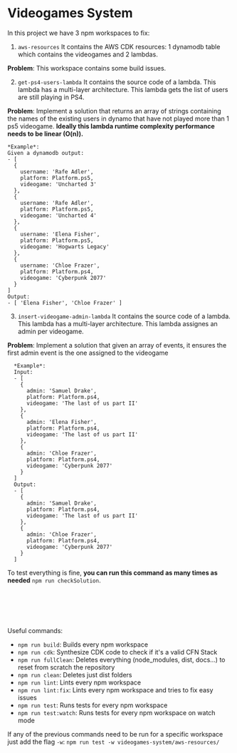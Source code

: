 # Videogames System

In this project we have 3 npm workspaces to fix:
  1. `aws-resources` It contains the AWS CDK resources: 1 dynamodb table which contains the videogames and 2 lambdas.

  **Problem**: This workspace contains some build issues.
  
  2. `get-ps4-users-lambda` It contains the source code of a lambda. This lambda has a multi-layer architecture. This lambda
  gets the list of users are still playing in PS4.

  **Problem**: Implement a solution that returns an array of strings containing the names of the existing users in dynamo
  that have not played more than 1 ps5 videogame. **Ideally this lambda runtime complexity performance needs to be linear (O(n)).**

  ```
  *Example*:
  Given a dynamodb output:
  - [
    {
      username: 'Rafe Adler',
      platform: Platform.ps5,
      videogame: 'Uncharted 3'
    },
    {
      username: 'Rafe Adler',
      platform: Platform.ps5,
      videogame: 'Uncharted 4'
    },
    {
      username: 'Elena Fisher',
      platform: Platform.ps5,
      videogame: 'Hogwarts Legacy'
    },
    {
      username: 'Chloe Frazer',
      platform: Platform.ps4,
      videogame: 'Cyberpunk 2077'
    }
  ]
  Output:
  - [ 'Elena Fisher', 'Chloe Frazer' ]
  ```

  3. `insert-videogame-admin-lambda` It contains the source code of a lambda. This lambda has a multi-layer architecture.
  This lambda assignes an admin per videogame.

  **Problem**: Implement a solution that given an array of events, it ensures the first admin event is the one assigned to the videogame

  ```
    *Example*:
    Input:
    - [
      {
        admin: 'Samuel Drake',
        platform: Platform.ps4,
        videogame: 'The last of us part II'
      },
      {
        admin: 'Elena Fisher',
        platform: Platform.ps4,
        videogame: 'The last of us part II'
      },
      {
        admin: 'Chloe Frazer',
        platform: Platform.ps4,
        videogame: 'Cyberpunk 2077'
      }
    ]
    Output:
    - [
      {
        admin: 'Samuel Drake',
        platform: Platform.ps4,
        videogame: 'The last of us part II'
      },
      {
        admin: 'Chloe Frazer',
        platform: Platform.ps4,
        videogame: 'Cyberpunk 2077'
      }
    ]
  ```

To test everything is fine, **you can run this command as many times as needed** `npm run checkSolution`.

<br>
<br>
<br>
<br>

Useful commands:
- `npm run build`: Builds every npm workspace
- `npm run cdk`: Synthesize CDK code to check if it's a valid CFN Stack
- `npm run fullClean`: Deletes everything (node_modules, dist, docs...) to reset from scratch the repository
- `npm run clean`: Deletes just dist folders
- `npm run lint`: Lints every npm workspace
- `npm run lint:fix`: Lints every npm workspace and tries to fix easy issues
- `npm run test`: Runs tests for every npm workspace
- `npm run test:watch`: Runs tests for every npm workspace on watch mode

If any of the previous commands need to be run for a specific workspace just add the flag `-w`:
`npm run test -w videogames-system/aws-resources/`
